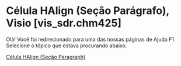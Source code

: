
# Célula HAlign (Seção Parágrafo), Visio [vis_sdr.chm425]

Olá! Você foi redirecionado para uma das nossas páginas de Ajuda F1. Selecione o tópico que estava procurando abaixo.

[Célula HAlign (Seção Paragraph)](http://msdn.microsoft.com/library/a8d6b622-60b3-e43f-b6a1-55db561204ed%28Office.15%29.aspx)
